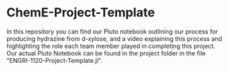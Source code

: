 # ChemE-Project-Template

In this repository you can find our Pluto notebook outlining our process for producing hydrazine from d-xylose, and a video explaining this process and highlighting the role each team member played in completing this project. Our actual Pluto Notebook can be found in the project folder in the file "ENGRI-1120-Project-Template.jl".
